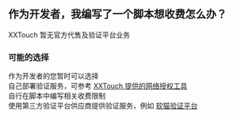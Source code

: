 ## 作为开发者，我编写了一个脚本想收费怎么办？

XXTouch 暂无官方代售及验证平台业务  

### 可能的选择
作为开发者的您暂时可以选择  
自己部署验证服务，可参考 [XXTouch 提供的网络授权工具](https://www.xxtouch.com/tools)  
自行在脚本中编写相关收费限制  
使用第三方验证平台供应商提供验证服务，例如 [软猫验证平台](http://dev.mall-software.net)  
